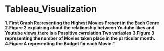 # Tableau_Visualization
 **1. First Graph Representing the Highest Movies Present in the Each Genre**
 **2.Figure 2 explaining about the relationship between Youtube likes and Youtube views,there is a Possitive correlation Two variables**
 **3.Figure 3 representing the number of Movies taken place in the particular month.**
 **4.Figure 4 representing the Budget for each Movie.***
